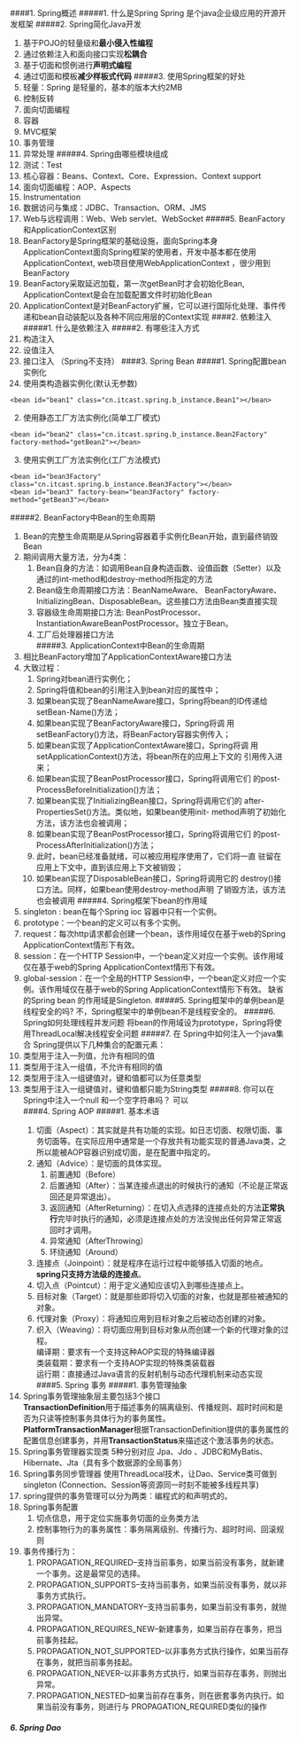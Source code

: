 ####1. Spring概述
#####1. 什么是Spring
Spring 是个java企业级应用的开源开发框架
#####2. Spring简化Java开发
 1. 基于POJO的轻量级和**最小侵入性编程**
 2. 通过依赖注入和面向接口实现**松耦合**
 3. 基于切面和惯例进行**声明式编程**
 4. 通过切面和模板**减少样板式代码**
#####3. 使用Spring框架的好处
 1. 轻量：Spring 是轻量的，基本的版本大约2MB
 2. 控制反转
 3. 面向切面编程
 4. 容器
 5. MVC框架
 6. 事务管理
 7. 异常处理
#####4. Spring由哪些模块组成
 1. 测试：Test
 2. 核心容器：Beans、Context、Core、Expression、Context support
 3. 面向切面编程：AOP、Aspects
 4. Instrumentation
 5. 数据访问与集成：JDBC、Transaction、ORM、JMS
 6. Web与远程调用：Web、Web servlet、WebSocket
#####5. BeanFactory和ApplicationContext区别
 1. BeanFactory是Spring框架的基础设施，面向Spring本身  
   ApplicationContext面向Spring框架的使用者，开发中基本都在使用ApplicationContext, web项目使用WebApplicationContext ，很少用到BeanFactory
 2. BeanFactory采取延迟加载，第一次getBean时才会初始化Bean, ApplicationContext是会在加载配置文件时初始化Bean
 3. ApplicationContext是对BeanFactory扩展，它可以进行国际化处理、事件传递和bean自动装配以及各种不同应用层的Context实现
####2. 依赖注入
#####1. 什么是依赖注入
#####2. 有哪些注入方式
 1. 构造注入
 2. 设值注入
 3. 接口注入 （Spring不支持）
####3. Spring Bean
#####1. Spring配置bean实例化
 1. 使用类构造器实例化(默认无参数)  
 ```
 <bean id="bean1" class="cn.itcast.spring.b_instance.Bean1"></bean>
 ```
 2. 使用静态工厂方法实例化(简单工厂模式)  
  ```
  <bean id="bean2" class="cn.itcast.spring.b_instance.Bean2Factory" factory-method="getBean2"></bean>
  ```
 3. 使用实例工厂方法实例化(工厂方法模式)  
  ```
  <bean id="bean3Factory" class="cn.itcast.spring.b_instance.Bean3Factory"></bean>
  <bean id="bean3" factory-bean="bean3Factory" factory-method="getBean3"></bean>
  
  ```
#####2. BeanFactory中Bean的生命周期
 1. Bean的完整生命周期是从Spring容器着手实例化Bean开始，直到最终销毁Bean
 2. 期间调用大量方法，分为4类：  
    1. Bean自身的方法：如调用Bean自身构造函数、设值函数（Setter）以及通过<bean>的int-method和destroy-method所指定的方法
    2. Bean级生命周期接口方法：BeanNameAware、 BeanFactoryAware、InitializingBean、DisposableBean。这些接口方法由Bean类直接实现
    3. 容器级生命周期接口方法: BeanPostProcessor、InstantiationAwareBeanPostProcessor。独立于Bean。
    4. 工厂后处理器接口方法  
#####3. ApplicationContext中Bean的生命周期
 1. 相比BeanFactory增加了ApplicationContextAware接口方法
 2. 大致过程：  
    1. Spring对bean进行实例化；  
    2. Spring将值和bean的引用注入到bean对应的属性中；  
    3. 如果bean实现了BeanNameAware接口，Spring将bean的ID传递给
 setBean-Name()方法；  
    4. 如果bean实现了BeanFactoryAware接口，Spring将调
 用setBeanFactory()方法，将BeanFactory容器实例传入；  
    5. 如果bean实现了ApplicationContextAware接口，Spring将调
 用setApplicationContext()方法，将bean所在的应用上下文的
 引用传入进来；  
    6. 如果bean实现了BeanPostProcessor接口，Spring将调用它们
 的post-ProcessBeforeInitialization()方法；  
    7. 如果bean实现了InitializingBean接口，Spring将调用它们的
 after-PropertiesSet()方法。类似地，如果bean使用init-
 method声明了初始化方法，该方法也会被调用；  
    8. 如果bean实现了BeanPostProcessor接口，Spring将调用它们
 的post-ProcessAfterInitialization()方法；  
    9. 此时，bean已经准备就绪，可以被应用程序使用了，它们将一直
 驻留在应用上下文中，直到该应用上下文被销毁；  
    10. 如果bean实现了DisposableBean接口，Spring将调用它的
 destroy()接口方法。同样，如果bean使用destroy-method声明
 了销毁方法，该方法也会被调用
#####4. Spring框架下bean的作用域
 1. singleton : bean在每个Spring ioc 容器中只有一个实例。
 2. prototype：一个bean的定义可以有多个实例。
 3. request：每次http请求都会创建一个bean，该作用域仅在基于web的Spring ApplicationContext情形下有效。
 4. session：在一个HTTP Session中，一个bean定义对应一个实例。该作用域仅在基于web的Spring ApplicationContext情形下有效。
 5. global-session：在一个全局的HTTP Session中，一个bean定义对应一个实例。该作用域仅在基于web的Spring ApplicationContext情形下有效。
缺省的Spring bean 的作用域是Singleton.
#####5. Spring框架中的单例bean是线程安全的吗?
不，Spring框架中的单例bean不是线程安全的。
#####6. Spring如何处理线程并发问题
将bean的作用域设为prototype，Spring将使用ThreadLocal解决线程安全问题
#####7. 在 Spring中如何注入一个java集合
Spring提供以下几种集合的配置元素：  
 1. <list>类型用于注入一列值，允许有相同的值
 2. <set> 类型用于注入一组值，不允许有相同的值
 3. <map> 类型用于注入一组键值对，键和值都可以为任意类型
 4. <props>类型用于注入一组键值对，键和值都只能为String类型
#####8. 你可以在Spring中注入一个null 和一个空字符串吗？
可以  
####4. Spring AOP
#####1. 基本术语 
    1. 切面（Aspect）：其实就是共有功能的实现。如日志切面、权限切面、事务切面等。在实际应用中通常是一个存放共有功能实现的普通Java类，之所以能被AOP容器识别成切面，是在配置中指定的。
    2. 通知（Advice）：是切面的具体实现。  
        1. 前置通知（Before）
        2. 后置通知（After）：当某连接点退出的时候执行的通知（不论是正常返回还是异常退出）。 
        3. 返回通知（AfterReturning）：在切入点选择的连接点处的方法**正常执行**完毕时执行的通知，必须是连接点处的方法没抛出任何异常正常返回时才调用。
        4. 异常通知（AfterThrowing）
        5. 环绕通知（Around）
    3. 连接点（Joinpoint）：就是程序在运行过程中能够插入切面的地点。**spring只支持方法级的连接点**。
    4. 切入点（Pointcut）：用于定义通知应该切入到哪些连接点上。
    5. 目标对象（Target）：就是那些即将切入切面的对象，也就是那些被通知的对象。
    6. 代理对象（Proxy）：将通知应用到目标对象之后被动态创建的对象。
    7. 织入（Weaving）：将切面应用到目标对象从而创建一个新的代理对象的过程。  
        编译期：要求有一个支持这种AOP实现的特殊编译器  
        类装载期：要求有一个支持AOP实现的特殊类装载器  
        运行期：直接通过Java语言的反射机制与动态代理机制来动态实现
####5. Spring 事务
#####1. 事务管理抽象
 1. Spring事务管理抽象层主要包括3个接口  
 **TransactionDefinition**用于描述事务的隔离级别、传播规则、超时时间和是否为只读等控制事务具体行为的事务属性。  
 **PlatformTransactionManager**根据TransactionDefinition提供的事务属性的配置信息创建事务，并用**TransactionStatus**来描述这个激活事务的状态。
 2. Spring事务管理器实现类
 5种分别对应 Jpa、Jdo 、JDBC和MyBatis、Hibernate、Jta（具有多个数据源的全局事务）
 3. Spring事务同步管理器
 使用ThreadLocal技术，让Dao、Service类可做到singleton (Connection、Session等资源同一时刻不能被多线程共享)
 4. spring提供的事务管理可以分为两类：编程式的和声明式的。
 5. Spring事务配置
    1. 切点信息，用于定位实施事务切面的业务类方法
    2. 控制事物行为的事务属性：事务隔离级别、传播行为、超时时间、回滚规则
 6. 事务传播行为：
    1. PROPAGATION_REQUIRED–支持当前事务，如果当前没有事务，就新建一个事务。这是最常见的选择。
    2. PROPAGATION_SUPPORTS–支持当前事务，如果当前没有事务，就以非事务方式执行。
    3. PROPAGATION_MANDATORY–支持当前事务，如果当前没有事务，就抛出异常。
    4. PROPAGATION_REQUIRES_NEW–新建事务，如果当前存在事务，把当前事务挂起。
    5. PROPAGATION_NOT_SUPPORTED–以非事务方式执行操作，如果当前存在事务，就把当前事务挂起。
    6. PROPAGATION_NEVER–以非事务方式执行，如果当前存在事务，则抛出异常。
    7. PROPAGATION_NESTED–如果当前存在事务，则在嵌套事务内执行。如果当前没有事务，则进行与 PROPAGATION_REQUIRED类似的操作

##### 6. Spring Dao

   